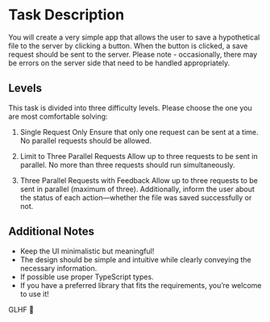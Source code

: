 # Task Description

You will create a very simple app that allows the user to save a hypothetical file to the server by clicking a button.
When the button is clicked, a save request should be sent to the server.
Please note - occasionally, there may be errors on the server side that need to be handled appropriately.

## Levels

This task is divided into three difficulty levels.
Please choose the one you are most comfortable solving:

1. Single Request Only
   Ensure that only one request can be sent at a time. No parallel requests should be allowed.

2. Limit to Three Parallel Requests
   Allow up to three requests to be sent in parallel. No more than three requests should run simultaneously.

3. Three Parallel Requests with Feedback
   Allow up to three requests to be sent in parallel (maximum of three).
   Additionally, inform the user about the status of each action—whether the file was saved successfully or not.

## Additional Notes

- Keep the UI minimalistic but meaningful!
- The design should be simple and intuitive while clearly conveying the necessary information.
- If possible use proper TypeScript types.
- If you have a preferred library that fits the requirements, you’re welcome to use it!

GLHF 🚀
